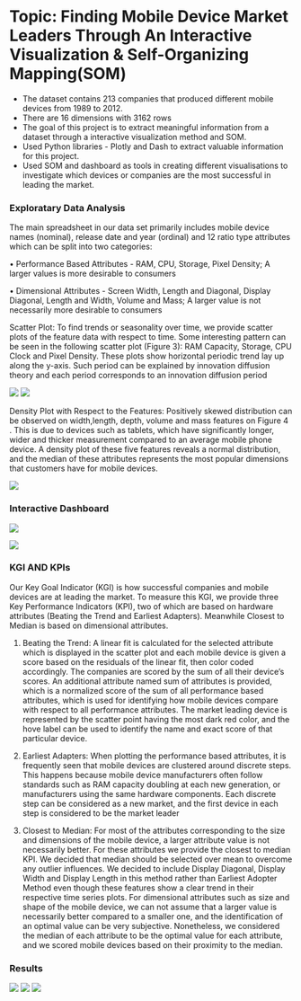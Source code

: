 # Topic: Finding Mobile Device Market Leaders Through An Interactive Visualization & Self-Organizing Mapping(SOM)

* The dataset contains 213 companies that produced different mobile devices from 1989 to 2012.
* There are 16 dimensions with 3162 rows
* The goal of this project is to extract meaningful information from a dataset through a interactive visualization method and SOM.
* Used Python libraries - Plotly and Dash to extract valuable information for this project.
* Used SOM and dashboard as tools in creating different visualisations to investigate which devices or companies are the most successful in leading the market.

### Exploratary Data Analysis
The main spreadsheet in our data set primarily includes mobile device names (nominal), release date and year (ordinal) and 12 ratio type attributes which can be split into two categories:

• Performance Based Attributes - RAM, CPU, Storage, Pixel Density; A larger values is more desirable to consumers

• Dimensional Attributes - Screen Width, Length and Diagonal, Display Diagonal, Length and Width, Volume and Mass; A larger value is not necessarily more desirable to consumers

Scatter Plot: To find trends or seasonality over time, we provide scatter plots of the feature data with respect to time. Some interesting pattern can be seen in the following scatter plot (Figure 3): RAM Capacity, Storage, CPU Clock and Pixel Density. These plots show horizontal periodic trend lay up along the y-axis. Such period can be explained by innovation diffusion theory and each period corresponds to an innovation diffusion period

![](https://github.com/Teamkronos/mobile_device_market_leader/blob/main/images/diffusion.PNG)
![](https://github.com/Teamkronos/mobile_device_market_leader/blob/main/images/1_scatterplot.PNG)

Density Plot with Respect to the Features:  Positively skewed distribution can be observed on width,length, depth, volume and mass features on Figure 4 . This is due to devices such as tablets, which have significantly longer, wider and thicker measurement compared to an average mobile phone device. A density plot of these five features reveals a normal distribution, and the median of these attributes represents the most popular dimensions that customers have for mobile devices.

![](https://github.com/Teamkronos/mobile_device_market_leader/blob/main/images/3_densityplot.PNG)

### Interactive Dashboard
![](https://github.com/Teamkronos/mobile_device_market_leader/blob/main/images/0_mainview.PNG)

![](https://github.com/Teamkronos/mobile_device_market_leader/blob/main/images/4_diffusionperiod.PNG)

### KGI AND KPIs
Our Key Goal Indicator (KGI) is how successful companies and mobile devices are at leading the market. To measure this KGI, we provide three Key Performance Indicators (KPI), two of which are based on hardware attributes (Beating the Trend and Earliest Adapters). Meanwhile Closest to Median is based on dimensional attributes.

1) Beating the Trend: A linear fit is calculated for the selected attribute which is displayed in the scatter plot and each mobile device is given a score based on the residuals of the linear fit, then color coded accordingly. The companies are scored by the sum of all their device’s scores. An additional attribute named sum of attributes is provided, which is a normalized score of the sum of all performance based attributes, which is used for identifying how mobile devices compare with respect to all performance attributes. The market leading device is represented by the scatter point having the most dark red color, and the hove label can be used to identify the name and exact score of that particular device.

2) Earliest Adapters: When plotting the performance based attributes, it is frequently seen that mobile devices are clustered around discrete steps. This happens because mobile device manufacturers often follow standards such as RAM capacity doubling at each new generation, or manufacturers using the same hardware components. Each discrete step can be considered as a new market, and the first device in each step is considered to be the market leader

3) Closest to Median: For most of the attributes corresponding to the size and dimensions of the mobile device, a larger attribute value is not necessarily better. For these attributes we provide the closest to median KPI. We decided that median should be selected over mean to overcome any outlier influences. We decided to include Display Diagonal, Display Width and Display Length in this method rather than Earliest Adopter Method even though these features show a clear trend in their respective time series plots. For dimensional attributes such as size and shape of the mobile device, we can not assume that a larger value is necessarily better compared to a smaller one, and the identification of an optimal value can be very subjective. Nonetheless, we considered the median of each attribute to be the optimal value for each attribute, and we scored mobile devices based on their proximity to the median.

### Results
![](https://github.com/Teamkronos/mobile_device_market_leader/blob/main/images/5_result1.PNG)
![](https://github.com/Teamkronos/mobile_device_market_leader/blob/main/images/6_result2.PNG)
![](https://github.com/Teamkronos/mobile_device_market_leader/blob/main/images/7_result3.PNG)















































